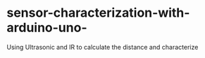 # sensor-characterization-with-arduino-uno-
Using Ultrasonic and IR to calculate the distance and characterize 
